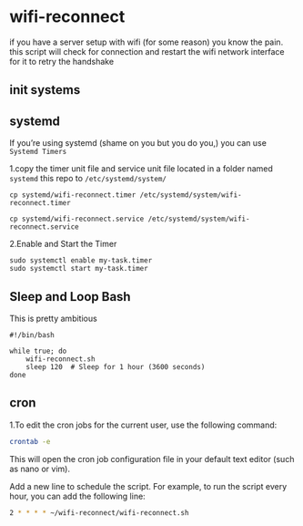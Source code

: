 # wifi-reconnect
if you have a server setup with wifi (for some reason) you know the pain. this script will check for connection and restart the wifi network interface for it to retry the handshake

## init systems

## systemd

If you’re using systemd (shame on you but you do you,) you can use `Systemd Timers`

1.copy the timer unit file and service unit file located in a folder named `systemd` this repo to `/etc/systemd/system/`

```
cp systemd/wifi-reconnect.timer /etc/systemd/system/wifi-reconnect.timer

cp systemd/wifi-reconnect.service /etc/systemd/system/wifi-reconnect.service
```

2.Enable and Start the Timer

```
sudo systemctl enable my-task.timer
sudo systemctl start my-task.timer
```

## Sleep and Loop Bash

This is pretty ambitious

```
#!/bin/bash

while true; do
    wifi-reconnect.sh
    sleep 120  # Sleep for 1 hour (3600 seconds)
done
```

## cron

1.To edit the cron jobs for the current user, use the following command:

```bash
crontab -e
```
This will open the cron job configuration file in your default text editor (such as nano or vim).

Add a new line to schedule the script. For example, to run the script every hour, you can add the following line:

```bash
2 * * * * ~/wifi-reconnect/wifi-reconnect.sh
```
